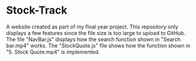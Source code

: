 # Stock-Track
A website created as part of my final year project. This repository only displays a few features since the file size is too large to upload to GitHub. The file "NavBar.js" displays how the search function shown in "Search bar.mp4" works. The "StockQuote.js" file shows how the function shown in "5. Stock Quote.mp4" is implemented.
